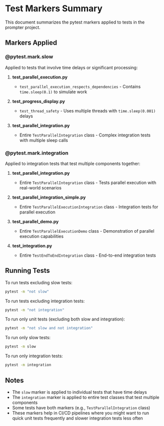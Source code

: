 # Test Markers Summary

This document summarizes the pytest markers applied to tests in the prompter project.

## Markers Applied

### @pytest.mark.slow

Applied to tests that involve time delays or significant processing:

1. **test_parallel_execution.py**
   - `test_parallel_execution_respects_dependencies` - Contains `time.sleep(0.1)` to simulate work

2. **test_progress_display.py**
   - `test_thread_safety` - Uses multiple threads with `time.sleep(0.001)` delays

3. **test_parallel_integration.py**
   - Entire `TestParallelIntegration` class - Complex integration tests with multiple sleep calls

### @pytest.mark.integration

Applied to integration tests that test multiple components together:

1. **test_parallel_integration.py**
   - Entire `TestParallelIntegration` class - Tests parallel execution with real-world scenarios

2. **test_parallel_integration_simple.py**
   - Entire `TestParallelExecutionIntegration` class - Integration tests for parallel execution

3. **test_parallel_demo.py**
   - Entire `TestParallelExecutionDemo` class - Demonstration of parallel execution capabilities

4. **test_integration.py**
   - Entire `TestEndToEndIntegration` class - End-to-end integration tests

## Running Tests

To run tests excluding slow tests:
```bash
pytest -m "not slow"
```

To run tests excluding integration tests:
```bash
pytest -m "not integration"
```

To run only unit tests (excluding both slow and integration):
```bash
pytest -m "not slow and not integration"
```

To run only slow tests:
```bash
pytest -m slow
```

To run only integration tests:
```bash
pytest -m integration
```

## Notes

- The `slow` marker is applied to individual tests that have time delays
- The `integration` marker is applied to entire test classes that test multiple components
- Some tests have both markers (e.g., `TestParallelIntegration` class)
- These markers help in CI/CD pipelines where you might want to run quick unit tests frequently and slower integration tests less often
